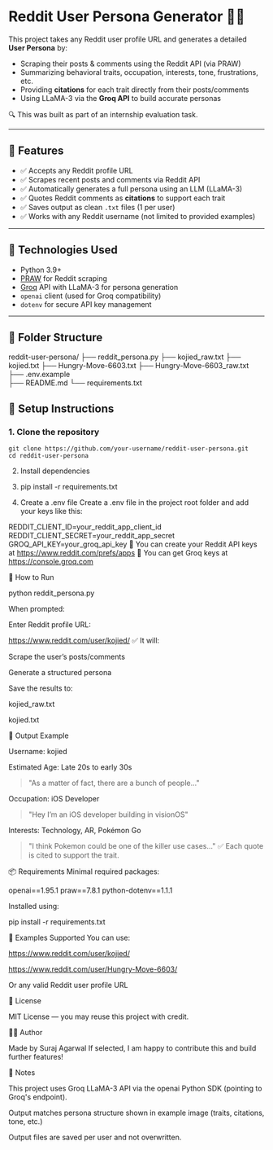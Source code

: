# Reddit User Persona Generator 🤖🧠

This project takes any Reddit user profile URL and generates a detailed **User Persona** by:
- Scraping their posts & comments using the Reddit API (via PRAW)
- Summarizing behavioral traits, occupation, interests, tone, frustrations, etc.
- Providing **citations** for each trait directly from their posts/comments
- Using LLaMA-3 via the **Groq API** to build accurate personas

🔍 This was built as part of an internship evaluation task.

---

## 🔧 Features

- ✅ Accepts any Reddit profile URL
- ✅ Scrapes recent posts and comments via Reddit API
- ✅ Automatically generates a full persona using an LLM (LLaMA-3)
- ✅ Quotes Reddit comments as **citations** to support each trait
- ✅ Saves output as clean `.txt` files (1 per user)
- ✅ Works with any Reddit username (not limited to provided examples)

---

## 🚀 Technologies Used

- Python 3.9+
- [PRAW](https://praw.readthedocs.io/) for Reddit scraping
- [Groq](https://console.groq.com/) API with LLaMA-3 for persona generation
- `openai` client (used for Groq compatibility)
- `dotenv` for secure API key management

---

## 📁 Folder Structure

reddit-user-persona/
├── reddit_persona.py
├── kojied_raw.txt
├── kojied.txt
├── Hungry-Move-6603.txt
├── Hungry-Move-6603_raw.txt      
├── .env.example               
├── README.md
└── requirements.txt


## 🔐 Setup Instructions

### 1. Clone the repository

    git clone https://github.com/your-username/reddit-user-persona.git
    cd reddit-user-persona

2. Install dependencies
3. 
   pip install -r requirements.txt

4. Create a .env file
   Create a .env file in the project root folder and add your keys like this:

REDDIT_CLIENT_ID=your_reddit_app_client_id
REDDIT_CLIENT_SECRET=your_reddit_app_secret
GROQ_API_KEY=your_groq_api_key
🔑 You can create your Reddit API keys at https://www.reddit.com/prefs/apps
🔑 You can get Groq keys at https://console.groq.com

🧠 How to Run

python reddit_persona.py

When prompted:

Enter Reddit profile URL:

https://www.reddit.com/user/kojied/
✅ It will:

Scrape the user’s posts/comments

Generate a structured persona

Save the results to:

kojied_raw.txt

kojied.txt

🧪 Output Example

Username: kojied

Estimated Age: Late 20s to early 30s
> "As a matter of fact, there are a bunch of people..."

Occupation: iOS Developer
> "Hey I’m an iOS developer building in visionOS"

Interests: Technology, AR, Pokémon Go
> "I think Pokemon could be one of the killer use cases..."
✅ Each quote is cited to support the trait.

📦 Requirements
Minimal required packages:

openai==1.95.1
praw==7.8.1
python-dotenv==1.1.1

Installed using:

pip install -r requirements.txt

👤 Examples Supported
You can use:

https://www.reddit.com/user/kojied/

https://www.reddit.com/user/Hungry-Move-6603/

Or any valid Reddit user profile URL

📜 License

MIT License — you may reuse this project with credit.


🙋‍♂️ Author

Made by Suraj Agarwal
If selected, I am happy to contribute this and build further features!


🧠 Notes

This project uses Groq LLaMA-3 API via the openai Python SDK (pointing to Groq's endpoint).

Output matches persona structure shown in example image (traits, citations, tone, etc.)

Output files are saved per user and not overwritten.
